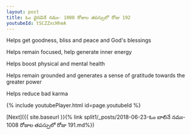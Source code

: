 ```yaml
---
layout: post
title: ఓం వైనవినే నమః- 1008 రోజుల తపస్సులో రోజు 192
youtubeId: tSCZZxcHheA
---
```

 
 
Helps get goodness, bliss and peace and God's blessings
 
Helps remain focused, help generate inner energy 
 
Helps boost physical and mental health 
 
Helps remain grounded and generates a sense of gratitude towards the greater power 
 
Helps reduce bad karma
 
 
 
 


{% include youtubePlayer.html id=page.youtubeId %}
 
[Next]({{ site.baseurl }}{% link  split1/_posts/2018-06-23-ఓం బాలినే నమః- 1008 రోజుల తపస్సులో రోజు 191.md%})
 
